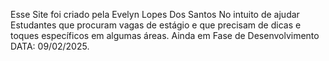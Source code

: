 Esse Site foi criado pela Evelyn Lopes Dos Santos No intuito de ajudar Estudantes que procuram vagas de estágio e que precisam de dicas e toques específicos em algumas áreas. Ainda em Fase de Desenvolvimento DATA: 09/02/2025.